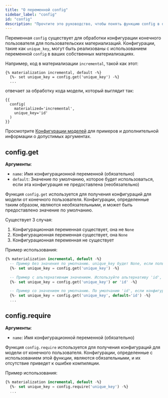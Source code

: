 ```yaml
---
title: "О переменной config"
sidebar_label: "config"
id: "config"
description: "Прочтите это руководство, чтобы понять функцию config в dbt."
---
```


Переменная `config` существует для обработки конфигурации конечного пользователя для пользовательских <Term id="materialization">материализаций</Term>. Конфигурации, такие как `unique_key`, могут быть реализованы с использованием переменной `config` в ваших собственных материализациях.

Например, код в материализации `incremental`, такой как этот:
```
{% materialization incremental, default -%}
  {%- set unique_key = config.get('unique_key') -%}
  ...
```

отвечает за обработку кода модели, который выглядит так:
```
{{
  config(
    materialized='incremental',
    unique_key='id'
  )
}}
```

Просмотрите [Конфигурации моделей](/reference/model-configs) для примеров и дополнительной информации о допустимых аргументах.

## config.get
__Аргументы__:

 * `name`: Имя конфигурационной переменной (обязательно)
 * `default`: Значение по умолчанию, которое будет использоваться, если эта конфигурация не предоставлена (необязательно)

Функция `config.get` используется для получения конфигураций для модели от конечного пользователя. Конфигурации, определенные таким образом, являются необязательными, и может быть предоставлено значение по умолчанию.

Существует 3 случая:
1. Конфигурационная переменная существует, она не `None`
2. Конфигурационная переменная существует, она `None`
3. Конфигурационная переменная не существует

Пример использования:
```sql
{% materialization incremental, default -%}
  -- Пример без значения по умолчанию. unique_key будет None, если пользователь не предоставит эту конфигурацию
  {%- set unique_key = config.get('unique_key') -%}

  -- Пример с альтернативным значением. Используйте альтернативу 'id', если конфигурация 'unique_key' предоставлена, но она None
  {%- set unique_key = config.get('unique_key') or 'id' -%}

  -- Пример со значением по умолчанию. По умолчанию 'id', если конфигурация 'unique_key' не существует
  {%- set unique_key = config.get('unique_key', default='id') -%}
  ...
```

## config.require
__Аргументы__:

 * `name`: Имя конфигурационной переменной (обязательно)

Функция `config.require` используется для получения конфигураций для модели от конечного пользователя. Конфигурации, определенные с использованием этой функции, являются обязательными, и их отсутствие приведет к ошибке компиляции.

Пример использования:
```sql
{% materialization incremental, default -%}
  {%- set unique_key = config.require('unique_key') -%}
  ...
```
